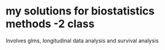 # my solutions for biostatistics methods -2 class 

Involves glms, longitudinal data analysis and survival analysis
